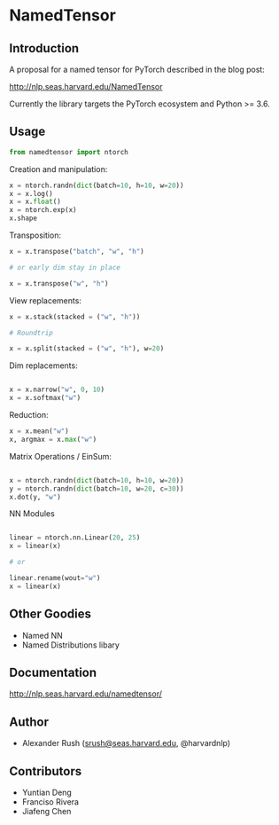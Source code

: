 # NamedTensor

## Introduction

A proposal for a named tensor for PyTorch described in the blog post:

http://nlp.seas.harvard.edu/NamedTensor

Currently the library targets the PyTorch ecosystem and Python >= 3.6.

## Usage

```python
from namedtensor import ntorch
```

Creation and manipulation:

```python
x = ntorch.randn(dict(batch=10, h=10, w=20))
x = x.log()
x = x.float()
x = ntorch.exp(x)
x.shape
```

Transposition:

```python
x = x.transpose("batch", "w", "h")

# or early dim stay in place 

x = x.transpose("w", "h")
```

View replacements:

```python
x = x.stack(stacked = ("w", "h"))

# Roundtrip

x = x.split(stacked = ("w", "h"), w=20)
```

Dim replacements:

```python

x = x.narrow("w", 0, 10)
x = x.softmax("w")
```

Reduction:

```python
x = x.mean("w")
x, argmax = x.max("w")
```

Matrix Operations / EinSum:

```python

x = ntorch.randn(dict(batch=10, h=10, w=20))
y = ntorch.randn(dict(batch=10, w=20, c=30))
x.dot(y, "w")
```

NN Modules

```python

linear = ntorch.nn.Linear(20, 25)
x = linear(x)

# or 

linear.rename(wout="w")
x = linear(x)

```

## Other Goodies
* Named NN
* Named Distributions libary

## Documentation

http://nlp.seas.harvard.edu/namedtensor/

## Author

* Alexander Rush (srush@seas.harvard.edu, @harvardnlp)

## Contributors

* Yuntian Deng
* Franciso Rivera
* Jiafeng Chen 
